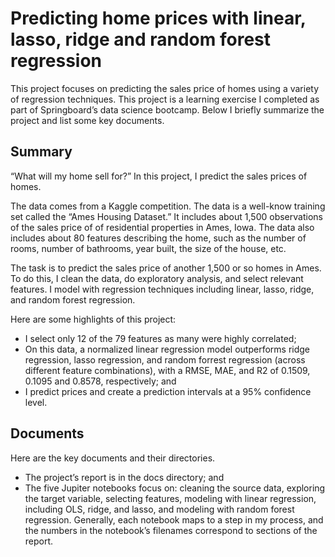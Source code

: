 # Predicting home prices with linear, lasso, ridge and random forest regression

This project focuses on predicting the sales price of homes using a variety of regression techniques. This project is a learning exercise I completed as part of Springboard’s data science bootcamp. Below I briefly summarize the project and list some key documents.

## Summary

“What will my home sell for?” In this project, I predict the sales prices of homes.

The data comes from a Kaggle competition. The data is a well-know training set called the “Ames Housing Dataset.” It includes about 1,500 observations of the sales price of of residential properties in  Ames, Iowa.  The data also includes about 80 features describing the home, such as the number of rooms, number of bathrooms, year built, the size of the house, etc. 

The task is to predict the sales price of another 1,500 or so homes in Ames.  To do this, I clean the data, do exploratory analysis, and select relevant features.  I model with regression techniques including linear, lasso, ridge, and random forest regression. 

Here are some highlights of this project:

-   I select only 12 of the 79 features as many were highly correlated;
-   On this data, a normalized linear regression model outperforms ridge regression, lasso regression, and random forrest regression (across different feature combinations), with a RMSE, MAE, and R2 of 0.1509, 0.1095 and 0.8578, respectively; and
-   I predict prices and create a prediction intervals at a 95% confidence level.

## Documents

Here are the key documents and their directories.

-   The project’s report is in the docs directory; and
-   The five Jupiter notebooks focus on: cleaning the source data, exploring the target variable, selecting features, modeling with linear regression, including OLS, ridge, and lasso, and modeling with random forest regression. Generally, each notebook maps to a step in my process, and the numbers in the notebook’s filenames correspond to sections of the report.